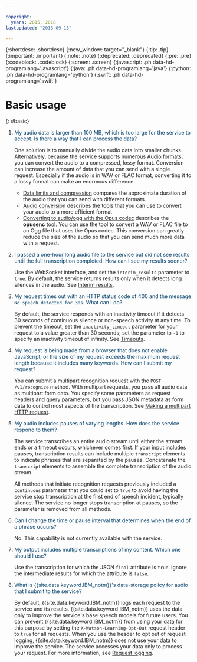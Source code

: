 ```yaml
---

copyright:
  years: 2015, 2018
lastupdated: "2018-09-15"

---
```


{:shortdesc: .shortdesc}
{:new_window: target="_blank"}
{:tip: .tip}
{:important: .important}
{:note: .note}
{:deprecated: .deprecated}
{:pre: .pre}
{:codeblock: .codeblock}
{:screen: .screen}
{:javascript: .ph data-hd-programlang='javascript'}
{:java: .ph data-hd-programlang='java'}
{:python: .ph data-hd-programlang='python'}
{:swift: .ph data-hd-programlang='swift'}

# Basic usage
{: #basic}

1.  <span style="color:#003F69">My audio data is larger than 100 MB, which is too large for the service to accept. Is there a way that I can process the data?</span>

    One solution is to manually divide the audio data into smaller chunks. Alternatively, because the service supports numerous [Audio formats](/docs/services/speech-to-text/audio-formats.html), you can convert the audio to a compressed, lossy format. Conversion can increase the amount of data that you can send with a single request. Especially if the audio is in WAV or FLAC format, converting it to a lossy format can make an enormous difference.

    -   [Data limits and compression](/docs/services/speech-to-text/audio-formats.html#limits) compares the approximate duration of the audio that you can send with different formats.
    -   [Audio conversion](/docs/services/speech-to-text/audio-formats.html#conversion) describes the tools that you can use to convert your audio to a more efficient format
    -   [Converting to audio/ogg with the Opus codec](/docs/services/speech-to-text/audio-formats.html#conversionOgg) describes the **opusenc** tool. You can use the tool to convert a WAV or FLAC file to an Ogg file that uses the Opus codec. This conversion can greatly reduce the size of the audio so that you can send much more data with a request.

1.  <span style="color:#003F69">I passed a one-hour long audio file to the service but did not see results until the full transcription completed. How can I see my results sooner?</span>

    Use the WebSocket interface, and set the `interim_results` parameter to `true`. By default, the service returns results only when it detects long silences in the audio. See [Interim results](/docs/services/speech-to-text/output.html#interim).

1.  <span style="color:#003F69">My request times out with an HTTP status code of 400 and the message `No speech detected for 30s`. What can I do?</span>

    By default, the service responds with an inactivity timeout if it detects 30 seconds of continuous silence or non-speech activity at any time. To prevent the timeout, set the `inactivity_timeout` parameter for your request to a value greater than 30 seconds; set the parameter to `-1` to specify an inactivity timeout of infinity. See [Timeouts](/docs/services/speech-to-text/input.html#timeouts).

1.  <span style="color:#003F69">My request is being made from a browser that does not enable JavaScript, or the size of my request exceeds the maximum request length because it includes many keywords. How can I submit my request?</span>

    You can submit a multipart recognition request with the `POST /v1/recognize` method. With multipart requests, you pass all audio data as multipart form data. You specify some parameters as request headers and query parameters, but you pass JSON metadata as form data to control most aspects of the transcription. See [Making a multipart HTTP request](/docs/services/speech-to-text/http.html#HTTP-multi).

1.  <span style="color:#003F69">My audio includes pauses of varying lengths. How does the service respond to them?</span>

    The service transcribes an entire audio stream until either the stream ends or a timeout occurs, whichever comes first. If your input includes pauses, transcription results can include multiple `transcript` elements to indicate phrases that are separated by the pauses. Concatenate the `transcript` elements to assemble the complete transcription of the audio stream.

    All methods that initiate recognition requests previously included a `continuous` parameter that you could set to `true` to avoid having the service stop transcription at the first end of speech incident, typically silence. The service no longer stops transcription at pauses, so the parameter is removed from all methods.

1.  <span style="color:#003F69">Can I change the time or pause interval that determines when the end of a phrase occurs?</span>

    No. This capability is not currently available with the service.

1.  <span style="color:#003F69">My output includes multiple transcriptions of my content. Which one should I use?</span>

    Use the transcription for which the JSON `final` attribute is `true`. Ignore the intermediate results for which the attribute is `false`.

1.  <span style="color:#003F69">What is {{site.data.keyword.IBM_notm}}'s data-storage policy for audio that I submit to the service?</span>

    By default, {{site.data.keyword.IBM_notm}} logs each request to the service and its results. {{site.data.keyword.IBM_notm}} uses the data only to improve the service's base speech models for future users. You can prevent {{site.data.keyword.IBM_notm}} from using your data for this purpose by setting the `X-Watson-Learning-Opt-Out` request header to `true` for all requests. When you use the header to opt out of request logging, {{site.data.keyword.IBM_notm}} does not use your data to improve the service. The service accesses your data only to process your request. For more information, see [Request logging](/docs/services/speech-to-text/input.html#logging).
